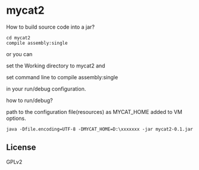 # mycat2



How to build source code into a jar?

```
cd mycat2
compile assembly:single
```

or you can

set the Working directory to mycat2  and

set command line to compile assembly:single

in your run/debug configuration.



how to run/debug?

path to the configuration file(resources) as MYCAT_HOME added to VM options.

```
java -Dfile.encoding=UTF-8 -DMYCAT_HOME=D:\xxxxxxx -jar mycat2-0.1.jar 
```



## License

GPLv2